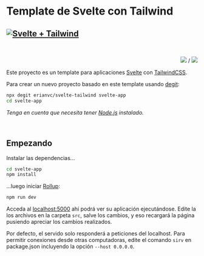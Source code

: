 # Template de Svelte con Tailwind

[![Svelte + Tailwind](https://i.imgur.com/qEDpxJj.png)](https://dev.to/erianvc/configurando-svelte-con-tailwind-52g9)
---
<br>

<p align="right"><a href="README.md"><img src="http://icons.iconarchive.com/icons/famfamfam/flag/16/us-icon.png"></a> / <a href="README.es.md"><img src="http://icons.iconarchive.com/icons/famfamfam/flag/16/es-icon.png"></a></p>

Este proyecto es un template para aplicaciones [Svelte](https://svelte.dev) con [TailwindCSS](https://tailwindcss.com/).

Para crear un nuevo proyecto basado en este template usando [degit](https://github.com/Rich-Harris/degit):

```bash
npx degit erianvc/svelte-tailwind svelte-app
cd svelte-app
```

*Tenga en cuenta que necesita tener [Node.js](https://nodejs.org) instalado.*

<br>

## Empezando

Instalar las dependencias...

```bash
cd svelte-app
npm install
```

...luego iniciar [Rollup](https://rollupjs.org):

```bash
npm run dev
```

Acceda al [localhost:5000](http://localhost:5000) ahí podrá ver su aplicación ejecutándose. Edite la los archivos en la carpeta `src`, salve los cambios, y eso recargará la página pusiendo apreciar los cambios realizados.

Por defecto, el servido solo responderá a peticiones del localhost. Para permitir conexiones desde otras computadoras, edite el comando `sirv` en package.json incluyendo la opción `--host 0.0.0.0`.
